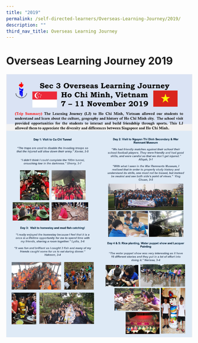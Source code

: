 ```yaml
---
title: "2019"
permalink: /self-directed-learners/Overseas-Learning-Journey/2019/
description: ""
third_nav_title: Overseas Learning Journey
---
```

# **Overseas Learning Journey 2019**

![](/images/Overseas%20Learning%20Journey/OLJ%202019/OLJ2019_Vietnam%20Infographics.jpg)